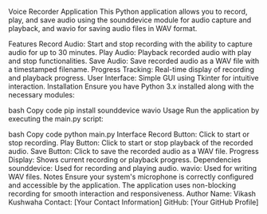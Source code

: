 Voice Recorder Application
This Python application allows you to record, play, and save audio using the sounddevice module for audio capture and playback, and wavio for saving audio files in WAV format.

Features
Record Audio: Start and stop recording with the ability to capture audio for up to 30 minutes.
Play Audio: Playback recorded audio with play and stop functionalities.
Save Audio: Save recorded audio as a WAV file with a timestamped filename.
Progress Tracking: Real-time display of recording and playback progress.
User Interface: Simple GUI using Tkinter for intuitive interaction.
Installation
Ensure you have Python 3.x installed along with the necessary modules:

bash
Copy code
pip install sounddevice wavio
Usage
Run the application by executing the main.py script:

bash
Copy code
python main.py
Interface
Record Button: Click to start or stop recording.
Play Button: Click to start or stop playback of the recorded audio.
Save Button: Click to save the recorded audio as a WAV file.
Progress Display: Shows current recording or playback progress.
Dependencies
sounddevice: Used for recording and playing audio.
wavio: Used for writing WAV files.
Notes
Ensure your system's microphone is correctly configured and accessible by the application.
The application uses non-blocking recording for smooth interaction and responsiveness.
Author
Name: Vikash Kushwaha
Contact: [Your Contact Information]
GitHub: [Your GitHub Profile]
